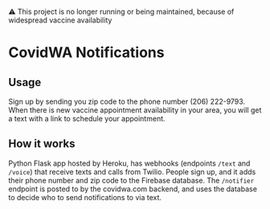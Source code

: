 :warning: This project is no longer running or being maintained, because of widespread vaccine
availability

# CovidWA Notifications

## Usage

Sign up by sending you zip code to the phone number (206) 222-9793. When there is new vaccine
appointment availability in your area, you will get a text with a link to schedule your appointment.

## How it works

Python Flask app hosted by Heroku, has webhooks (endpoints `/text` and `/voice`) that receive texts
and calls from Twilio. People sign up, and it adds their phone number and zip code to the Firebase
database. The `/notifier` endpoint is posted to by the covidwa.com backend, and uses the database
to decide who to send notifications to via text.
